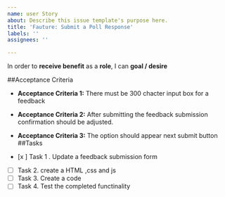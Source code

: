 ```yaml
---
name: user Story
about: Describe this issue template's purpose here.
title: 'Fauture: Submit a Poll Response'
labels: ''
assignees: ''

---
```


In order to **receive benefit** as a **role**, I can **goal / desire**

##Acceptance Criteria
- **Acceptance Criteria 1:** There must be 300 chacter input box for a feedback 
* **Acceptance Criteria 2:** After submitting the feedback submission confirmation should be adjusted. 
+ **Acceptance Criteria 3:** The option should appear next submit button
##Tasks
- [x ] Task 1 . Update a feedback submission form
- [  ] Task 2. create a HTML ,css and js
- [  ] Task 3.  Create a code 
- [  ] Task 4. Test the completed functinality
